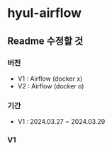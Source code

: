 # hyul-airflow

## Readme 수정할 것

### 버전
- V1 : Airflow (docker x)
- V2 : Airflow (docker o)

### 기간
- V1 : 2024.03.27 ~ 2024.03.29


###  V1
